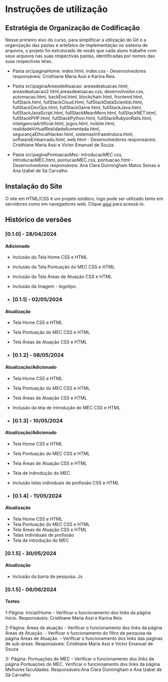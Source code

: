 # Instruções de utilização

## Estratégia de Organização de Codificação 

Nesse primeiro eixo do curso, para simplificar a utilização do Git e a organização das pastas e artefatos de implementação no sistema de arquivos, o projeto foi estruturado de modo que cada aluno trabalhe com seus arquivos nas suas respectivas pastas, identificadas por nomes das suas respectivas telas.

- Pasta src\paginaHome: index.html, index.css - Desenvolvedores responsáveis: Cristhiane Maria Assi e Karina Reis.
  
- Pasta src\paginaAreasdeAtuacao: areasdeatuacao.html, areasdeatuacao2.html,areasdeatuacao.css, desenvolvedor.css, automacao.html, backEnd.html, blockchain.html, frontend.html, fullStack.html, fullStackCloud.html, fullStackDataScientist.html, fullStackDevOps.html, fullStackGame.html, fullStackJava.html, fullStackJavaScript.html, fullStackMeanMern.html, fullStackNET.html, fullStackPHP.html, fullStackPython.html, fullStackRubyonRails.html, inteligenciaArtificial.html, jogos.html, mobile.html, realidadeVirtualRealidadeAumentada.html, segurançaEthicalHacker.html, sistemasInfraestrutura.html, softwareEmbarcado.html, web.html - Desenvolvedores responsáveis: Cristhiane Maria Assi e Victor Emanuel de Souza.
  
- Pasta src\paginaPontuacaoMec: introducaoMEC.css, introducaoMEC.html, pontucaoMEC.css, pontuacao.html - Desenvolvedores responsáveis: Ana Clara Dunningham Matos Seixas e Ana Izabel de Sá Carvalho.

## Instalação do Site

O site em HTML/CSS é um projeto estático, logo pode ser utilizado tanto em servidores como em navegadores web. Clique <a href="https://icei-puc-minas-pmv-ads.github.io/PMV-ADS-2024-1-E1-Proj-Direcionamento-Profissional/codigo-fonte/paginaHome/index.html" target="_blank">aqui</a> para acessá-lo.

## Histórico de versões

### [0.1.0] - 28/04/2024
#### Adicionado
- Inclusão da Tela Home CSS e HTML
- Inclusão da Tela Pontuação do MEC CSS e HTML
- Inclusão da Tela Áreas de Atuação CSS e HTML
- Inclusão da Imagem - logotipo.

- ### [0.1.1] - 02/05/2024
#### Atualização

- Tela Home CSS e HTML
- Tela Pontuação do MEC CSS e HTML
- Tela Áreas de Atuação CSS e HTML

- ### [0.1.2] - 08/05/2024
#### Atualização/Adicionado

- Tela Home CSS e HTML
- Tela Pontuação do MEC CSS e HTML
- Tela Áreas de Atuação CSS e HTML
- Inclusão da tela de introdução do MEC CSS e HTML

  
- ### [0.1.3] - 10/05/2024
#### Atualização/Adicionado

- Tela Home CSS e HTML
- Tela Pontuação do MEC CSS e HTML
- Tela Áreas de Atuação CSS e HTML
- Tela de indrodução do MEC
- Inclusão telas individuais de profissão CSS e HTML


- ### [0.1.4] - 11/05/2024
#### Atualização

- Tela Home CSS e HTML
- Tela Pontuação do MEC CSS e HTML
- Tela Áreas de Atuação CSS e HTML
- Telas individuais de profissão
- Tela de introdução do MEC

 ### [0.1.5] - 30/05/2024
#### Atualização
- Inclusão da barra de pesquisa.
 Js

 ### [0.1.5] - 06/06/2024
#### Testes
  
1-Página: Inicial/Home - Verificar o funcionamento dos links da página Início. 
Responsáveis: Cristhiane Maria Assi e Karina Reis

2-Página: Áreas de atuação - Verificar o funcionamento dos links da página Áreas de Atuação. 
                           - Verificar o funcionamento do filtro de pesquisa da página Áreas de Atuação.
                           - Verificar o funcionamento dos links das páginas de sub-áreas.
Responsáveis: Cristhiane Maria Assi e Victor Emanuel de Souza

3- Página: Pontuações do MEC - Verificar o funcionamento dos links da página Pontuações do MEC.
                               Verificar o funcionamento dos links da página Melhores faculdades.
Responsáveis:Ana Clara Dunningham e Ana Izabel de Sá Carvalho


